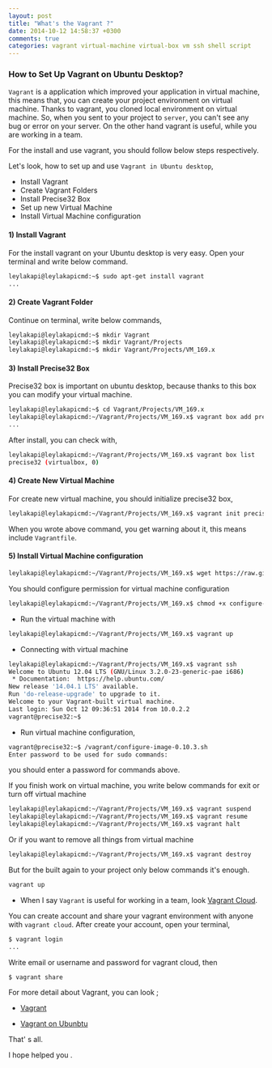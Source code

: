 ```yaml
---
layout: post
title: "What's the Vagrant ?"
date: 2014-10-12 14:58:37 +0300
comments: true
categories: vagrant virtual-machine virtual-box vm ssh shell script 
---
```


### How to Set Up Vagrant on Ubuntu Desktop?

`Vagrant` is a application which improved your application in virtual machine, this means that, 
you can create your project environment on virtual machine. Thanks to vagrant, you cloned local environment on virtual machine. 
So, when you sent to your project to `server`, you can't see any bug or error on your server.
On the other hand vagrant is useful, while you are working in a team.

For the install and use vagrant, you should follow below steps respectively.

Let's look, how to set up and use `Vagrant in Ubuntu desktop`,

- Install Vagrant
- Create Vagrant Folders
- Install Precise32 Box
- Set up new Virtual Machine
- Install Virtual Machine configuration


#### 1) Install Vagrant

For the install vagrant on your Ubuntu desktop is very easy. Open your terminal and write below command.

```bash
leylakapi@leylakapicmd:~$ sudo apt-get install vagrant
...
```

#### 2) Create Vagrant Folder

Continue on terminal, write below commands,

```bash
leylakapi@leylakapicmd:~$ mkdir Vagrant
leylakapi@leylakapicmd:~$ mkdir Vagrant/Projects
leylakapi@leylakapicmd:~$ mkdir Vagrant/Projects/VM_169.x
```

#### 3) Install Precise32 Box

Precise32 box is important on ubuntu desktop, because thanks to this box you can modify your virtual machine.
 
```bash
leylakapi@leylakapicmd:~$ cd Vagrant/Projects/VM_169.x
leylakapi@leylakapicmd:~/Vagrant/Projects/VM_169.x$ vagrant box add precise32 http://files.vagrantup.com/precise32.box --provider virtualbox
...
```

After install, you can check with,

```bash
leylakapi@leylakapicmd:~/Vagrant/Projects/VM_169.x$ vagrant box list
precise32 (virtualbox, 0)
```

#### 4) Create New Virtual Machine

For create new virtual machine, you should initialize precise32 box,

```bash
leylakapi@leylakapicmd:~/Vagrant/Projects/VM_169.x$ vagrant init precise32
```
When you wrote above command, you get warning about it, this means include `Vagrantfile`.

#### 5) Install Virtual Machine configuration

```bash
leylakapi@leylakapicmd:~/Vagrant/Projects/VM_169.x$ wget https://raw.github.com/saasbook/courseware/master/vm-setup/configure-image-0.10.3.sh
```
You should configure permission for virtual machine configuration

```bash
leylakapi@leylakapicmd:~/Vagrant/Projects/VM_169.x$ chmod +x configure-image-0.10.3.sh
```
- Run the virtual machine with 

```bash
leylakapi@leylakapicmd:~/Vagrant/Projects/VM_169.x$ vagrant up
```

- Connecting with virtual machine
 
```bash
leylakapi@leylakapicmd:~/Vagrant/Projects/VM_169.x$ vagrant ssh
Welcome to Ubuntu 12.04 LTS (GNU/Linux 3.2.0-23-generic-pae i686)
 * Documentation:  https://help.ubuntu.com/
New release '14.04.1 LTS' available.
Run 'do-release-upgrade' to upgrade to it.
Welcome to your Vagrant-built virtual machine.
Last login: Sun Oct 12 09:36:51 2014 from 10.0.2.2
vagrant@precise32:~$ 
``` 

- Run virtual machine configuration, 
 
```bash
vagrant@precise32:~$ /vagrant/configure-image-0.10.3.sh
Enter password to be used for sudo commands:
``` 
you should enter a password for commands above.
 
If you finish work on virtual machine, you write below commands for exit or turn off virtual machine
 
```bash
leylakapi@leylakapicmd:~/Vagrant/Projects/VM_169.x$ vagrant suspend
leylakapi@leylakapicmd:~/Vagrant/Projects/VM_169.x$ vagrant resume
leylakapi@leylakapicmd:~/Vagrant/Projects/VM_169.x$ vagrant halt
``` 
Or if you want to remove all things from virtual machine

```bash
leylakapi@leylakapicmd:~/Vagrant/Projects/VM_169.x$ vagrant destroy
```
But for the built again to your project only below commands it's enough.

```bash
vagrant up
```

- When I say `Vagrant` is useful for working in a team, look [Vagrant Cloud](https://vagrantcloud.com/).

You can create account and share your vagrant environment with anyone with `vagrant cloud`.
After create your account, open your terminal,

```bash
$ vagrant login
...
```
Write email or username and password for vagrant cloud, then 

```bash
$ vagrant share
```
For more detail about Vagrant, you can look ;

- [Vagrant](http://docs.vagrantup.com/v2/getting-started/index.html) 

- [Vagrant on Ubunbtu](https://github.com/saasbook/courseware/wiki/Setting-Up-Vagrant-Environment-on-Ubuntu-Platform)


That' s all.

I hope helped you .
